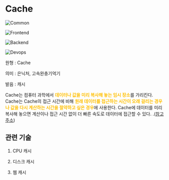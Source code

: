 <d-title>

# Cache

</d-title>

<d-label>

<d-inner>

![Common](../2TAT1C/Label_Common.png)
      
</d-inner>

<d-inner>

![Frontend](../2TAT1C/Label_Frontend.png)

</d-inner>

<d-inner>

![Backend](../2TAT1C/Label_Backend.png)

</d-inner>

<d-inner>

![Devops](../2TAT1C/Label_Devops.png)

</d-inner>

</d-label>

<d-origin>

원형 : Cache

</d-origin>

<d-mean>

의미  : 은닉처, 고속완충기억기

</d-mean>

<d-pronunciation>

발음 : 캐시

</d-pronunciation>

<d-content>

Cache는 컴퓨터 과학에서 <span style="color:#FFBF00; font-weight:bold;">데이터나 값을 미리 복사해 놓는 임시 장소</span>를 가리킨다. Cache는 Cache의 접근 시간에 비해 <span style="color:#FFBF00; font-weight:bold;">원래 데이터를 접근하는 시간이 오래 걸리는 경우나 값을 다시 계산하는 시간을 절약하고 싶은 경우</span>에 사용한다. Cache에 데이터를 미리 복사해 놓으면 계산이나 접근 시간 없이 더 빠른 속도로 데이터에 접근할 수 있다.
.([참고주소](https://dl.acm.org/doi/10.1145/3195836.3195861))

</d-content>

<d-relation>

## 관련 기술

<d-inner>

   1. CPU 캐시

</d-inner>

<d-inner>

   2. 디스크 캐시

</d-inner>

<d-inner>

   3. 웹 캐시

</d-inner>

</d-relation>